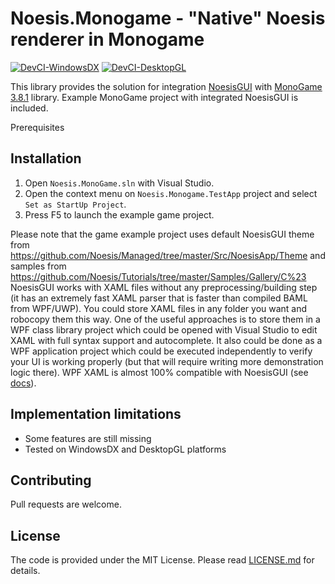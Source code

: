 Noesis.Monogame - "Native" Noesis renderer in Monogame
=============

[![DevCI-WindowsDX](https://github.com/ManoxCZ/Noesis.Monogame/actions/workflows/Dev-CI.WindowsDX.yml/badge.svg)](https://github.com/ManoxCZ/Noesis.Monogame/actions/workflows/Dev-CI.WindowsDX.yml) [![DevCI-DesktopGL](https://github.com/ManoxCZ/Noesis.Monogame/actions/workflows/Dev-CI.DesktopGL.yml/badge.svg)](https://github.com/ManoxCZ/Noesis.Monogame/actions/workflows/Dev-CI.DesktopGL.yml)

This library provides the solution for integration [NoesisGUI](http://noesisengine.com) with [MonoGame 3.8.1](http://monogame.net) library.
Example MonoGame project with integrated NoesisGUI is included.

Prerequisites

Installation
-----
1. Open `Noesis.MonoGame.sln` with Visual Studio.
2. Open the context menu on `Noesis.Monogame.TestApp` project and select `Set as StartUp Project`.
3. Press F5 to launch the example game project.

Please note that the game example project uses default NoesisGUI theme from https://github.com/Noesis/Managed/tree/master/Src/NoesisApp/Theme and samples from https://github.com/Noesis/Tutorials/tree/master/Samples/Gallery/C%23 NoesisGUI works with XAML files without any preprocessing/building step (it has an extremely fast XAML parser that is faster than compiled BAML from WPF/UWP). You could store XAML files in any folder you want and robocopy them this way. One of the useful approaches is to store them in a WPF class library project which could be opened with Visual Studio to edit XAML with full syntax support and autocomplete. It also could be done as a WPF application project which could be executed independently to verify your UI is working properly (but that will require writing more demonstration logic there). WPF XAML is almost 100% compatible with NoesisGUI (see [docs](http://noesisengine.com/docs)).

Implementation limitations
-----
* Some features are still missing
* Tested on WindowsDX and DesktopGL platforms

Contributing
-----
Pull requests are welcome.

License
-----
The code is provided under the MIT License. Please read [LICENSE.md](LICENSE.md) for details.
